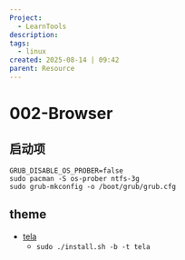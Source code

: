 ```yaml
---
Project:
  - LearnTools
description:
tags:
  - linux
created: 2025-08-14 | 09:42
parent: Resource
---
```

# 002-Browser

## 启动项 
```
GRUB_DISABLE_OS_PROBER=false
sudo pacman -S os-prober ntfs-3g
sudo grub-mkconfig -o /boot/grub/grub.cfg
```
## theme

- [tela](https://github.com/vinceliuice/grub2-themes)
	- `sudo ./install.sh -b -t tela`